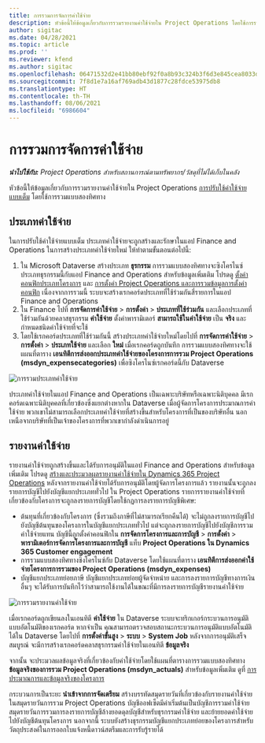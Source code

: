 ```yaml
---
title: การรวมการจัดการค่าใช้จ่าย
description: หัวข้อนี้ให้ข้อมูลเกี่ยวกับการรวมรายงานค่าใช้จ่ายใน Project Operations โดยใช้การรวมแบบสองทิศทาง
author: sigitac
ms.date: 04/28/2021
ms.topic: article
ms.prod: ''
ms.reviewer: kfend
ms.author: sigitac
ms.openlocfilehash: 06471532d2e41bb80ebf92f0a8b93c324b3f6d3e845cea8033d85d291ea237eb
ms.sourcegitcommit: 7f8d1e7a16af769adb43d1877c28fdce53975db8
ms.translationtype: HT
ms.contentlocale: th-TH
ms.lasthandoff: 08/06/2021
ms.locfileid: "6986604"
---
```

# <a name="expense-management-integration"></a>การรวมการจัดการค่าใช้จ่าย

_**นำไปใช้กับ:** Project Operations สำหรับสถานการณ์ตามทรัพยากร/วัสดุที่ไม่ได้เก็บในคลัง_

หัวข้อนี้ให้ข้อมูลเกี่ยวกับการรวมรายงานค่าใช้จ่ายใน Project Operations [การปรับใช้ค่าใช้จ่ายแบบเต็ม](../expense/expense-overview.md) โดยใช้การรวมแบบสองทิศทาง

## <a name="expense-categories"></a>ประเภทค่าใช้จ่าย

ในการปรับใช้ค่าใช้จ่ายแบบเต็ม ประเภทค่าใช้จ่ายจะถูกสร้างและรักษาในแอป Finance and Operations ในการสร้างประเภทค่าใช้จ่ายใหม่ ให้ทำตามขั้นตอนต่อไปนี้:

1. ใน Microsoft Dataverse สร้างประเภท **ธุรกรรม** การรวมแบบสองทิศทางจะซิงโครไนซ์ประเภทธุรกรรมนี้กับแอป Finance and Operations สำหรับข้อมูลเพิ่มเติม โปรดดู [ตั้งค่าคอนฟิกประเภทโครงการ](/dynamics365/project-operations/project-accounting/configure-project-categories) และ [การตั้งค่า Project Operations และการรวมข้อมูลการตั้งค่าคอนฟิก](resource-dual-write-setup-integration.md) เนื่องจากการรวมนี้ ระบบจะสร้างเรกคอร์ดประเภทที่ใช้ร่วมกันสี่รายการในแอป Finance and Operations
2. ใน Finance ไปที่ **การจัดการค่าใช้จ่าย** > **การตั้งค่า** > **ประเภทที่ใช้ร่วมกัน** และเลือกประเภทที่ใช้ร่วมกันด้วยคลาสธุรกรรม **ค่าใช้จ่าย** ตั้งค่าพารามิเตอร์ **สามารถใช้ในค่าใช้จ่าย** เป็น **จริง** และกำหนดชนิดค่าใช้จ่ายที่จะใช้
3. โดยใช้เรกคอร์ดประเภทที่ใช้ร่วมกันนี้ สร้างประเภทค่าใช้จ่ายใหม่โดยไปที่ **การจัดการค่าใช้จ่าย** > **การตั้งค่า** > **ประเภทใช้จ่าย** และเลือก **ใหม่** เมื่อเรกคอร์ดถูกบันทึก การรวมแบบสองทิศทางจะใช้แผนที่ตาราง **เอนทิตีการส่งออกประเภทค่าใช้จ่ายของโครงการการรวม Project Operations (msdyn\_expensecategories)** เพื่อซิงโครไนซ์เรกคอร์ดนี้กับ Dataverse

  ![การรวมประเภทค่าใช้จ่าย](./media/DW6ExpenseCategories.png)

ประเภทค่าใช้จ่ายในแอป Finance and Operations เป็นเฉพาะบริษัทหรือเฉพาะนิติบุคคล มีเรกคอร์ดเฉพาะนิติบุคคลที่เกี่ยวข้องซึ่งแยกต่างหากใน Dataverse เมื่อผู้จัดการโครงการประมาณการค่าใช้จ่าย พวกเขาไม่สามารถเลือกประเภทค่าใช้จ่ายที่สร้างขึ้นสำหรับโครงการที่เป็นของบริษัทอื่น นอกเหนือจากบริษัทที่เป็นเจ้าของโครงการที่พวกเขากำลังดำเนินการอยู่ 

## <a name="expense-reports"></a>รายงานค่าใช้จ่าย

รายงานค่าใช้จ่ายถูกสร้างขึ้นและได้รับการอนุมัติในแอป Finance and Operations สำหรับข้อมูลเพิ่มเติม โปรดดู [สร้างและประมวลผลรายงานค่าใช้จ่ายใน Dynamics 365 Project Operations](/learn/modules/create-process-expense-reports/) หลังจากรายงานค่าใช้จ่ายได้รับการอนุมัติโดยผู้จัดการโครงการแล้ว รายงานนั้นจะถูกลงรายการบัญชีไปยังบัญชีแยกประเภททั่วไป ใน Project Operations รายการรายงานค่าใช้จ่ายที่เกี่ยวข้องกับโครงการจะถูกลงรายการบัญชีโดยใช้กฎการลงรายการบัญชีพิเศษ:

  - ต้นทุนที่เกี่ยวข้องกับโครงการ (ซึ่งรวมถึงภาษีที่ไม่สามารถเรียกคืนได้) จะไม่ถูกลงรายการบัญชีไปยังบัญชีต้นทุนของโครงการในบัญชีแยกประเภททั่วไป แต่จะถูกลงรายการบัญชีไปยังบัญชีการรวมค่าใช้จ่ายแทน บัญชีนี้ถูกตั้งค่าคอนฟิกใน **การจัดการโครงการและการบัญชี** > **การตั้งค่า** > **พารามิเตอร์การจัดการโครงการและการบัญชี** แท็บ **Project Operations ใน Dynamics 365 Customer engagement**
  - การรวมแบบสองทิศทางซิงโครไนซ์กับ Dataverse โดยใช้แผนที่ตาราง **เอนทิตีการส่งออกค่าใช้จ่ายโครงการการรวมของ Project Operations (msdyn\_expenses)**
  - บัญชีแยกประเภทย่อยภาษี บัญชีแยกประเภทย่อยผู้จัดจำหน่าย และการลงรายการบัญชีทางการเงินอื่นๆ จะได้รับการบันทึกไว้ว่าสามารถใช้งานได้ในขณะที่มีการลงรายการบัญชีรายงานค่าใช้จ่าย

  ![การรวมรายงานค่าใช้จ่าย](./media/DW6ExpenseReports.png)

เมื่อเรกคอร์ดถูกเขียนลงในเอนทิตี **ค่าใช้จ่าย** ใน Dataverse ระบบจะทริกเกอร์กระบวนการอนุมัติแบบอัตโนมัติของเรกคอร์ด หากจำเป็น คุณสามารถตรวจสอบสถานะกระบวนการอนุมัติแบบอัตโนมัติได้ใน Dataverse โดยไปที่ **การตั้งค่าขั้นสูง** > **ระบบ** > **System Job** หลังจากการอนุมัติเสร็จสมบูรณ์ จะมีการสร้างเรกคอร์ดคลาสธุรกรรมค่าใช้จ่ายในเอนทิตี **ข้อมูลจริง**

จากนั้น จะประมวลผลข้อมูลจริงที่เกี่ยวข้องกับค่าใช้จ่ายโดยใช้แผนที่ตารางการรวมแบบสองทิศทาง **ข้อมูลจริงของการรวม Project Operations (msdyn\_actuals)** สำหรับข้อมูลเพิ่มเติม ดูที่ [การประมาณการและข้อมูลจริงของโครงการ](resource-dual-write-estimates-actuals.md)

กระบวนการเป็นระยะ **นำเข้าจากการจัดเตรียม** สร้างบรรทัดสมุดรายวันที่เกี่ยวข้องกับรายงานค่าใช้จ่ายในสมุดรายวันการรวม Project Operations บัญชีออฟเซ็ตมีค่าเริ่มต้นเป็นบัญชีการรวมค่าใช้จ่าย สมุดรายวันการรวมการลงรายการบัญชีล้างยอดดุลบัญชีสำหรับธุรกรรมค่าใช้จ่าย และย้ายยอดค่าใช้จ่ายไปยังบัญชีต้นทุนโครงการ นอกจากนี้ ระบบยังสร้างธุรกรรมบัญชีแยกประเภทย่อยของโครงการสำหรับวัตถุประสงค์ในการออกใบแจ้งหนี้ดาวน์สตรีมและการรับรู้รายได้
